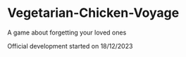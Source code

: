 # Vegetarian-Chicken-Voyage
A game about forgetting your loved ones

Official development started on 18/12/2023
